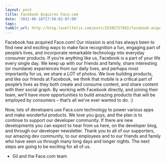 ```yaml
---
layout: post
title: Facebook Acquires Face.com
date: '2012-06-18T17:50:02-07:00'
tags: 
tumblr_url: http://blog.lovellfelix.com/post/25392727692/facebook-acquires-face-com
---
```



Facebook has acquired Face.com! Our mission is and has always been to find new and exciting ways to make face recognition a fun, engaging part of people’s lives, and incorporate remarkable technology into everyday consumer products. If you’re anything like us, Facebook is a part of your life every single day.  We keep up with our friends and family, share interesting (or mundane) experiences from our daily lives, and perhaps most importantly for us, we share a LOT of photos.
We love building products, and like our friends at Facebook, we think that mobile is a critical part of people’s lives as they both create and consume content, and share content with their social graph. By working with Facebook directly, and joining their team, we’ll have more opportunities to build amazing products that will be employed by consumers – that’s all we’ve ever wanted to do.  :)

Now, lots of developers use Face.com technology to power various apps and make wonderful products.  We love you guys, and the plan is to continue to support our developer community.  If there are new developments you can expect to hear from us here, on the developer blog, and through our developer newsletter.
Thank you to all of our supporters, our amazing dev community, to our employees and to our friends and family who have seen us through many long days and longer nights. The next steps are going to be exciting for all of us.
- Gil and the Face.com team
